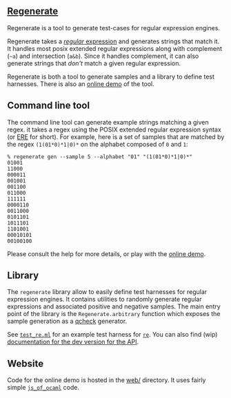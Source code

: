 [Regenerate][web]
----------

Regenerate is a tool to generate test-cases for regular expression engines.

Regenerate takes a [*regular* expression][re] and generates strings that match it.
It handles most posix extended regular expressions along with
complement (`~a`) and intersection (`a&b`).
Since it handles complement, it can also generate strings that
*don't* match a given regular expression.

Regenerate is both a tool to generate samples and a library to define test harnesses. There is also an [online demo][web] of the tool.

## Command line tool

The command line tool can generate example strings matching a given regex. it takes
a regex using the POSIX extended regular expression syntax (or [ERE][] for short). For example, here
is a set of samples that are matched by the regex `(1(01*0)*1|0)*` on the alphabet composed of `0` and `1`:

```
% regenerate gen --sample 5 --alphabet "01" "(1(01*0)*1|0)*"
01001
11000
000011
001001
001100
011000
111111
0000110
0011000
0101101
1011101
1101001
00010101
00100100
```

Please consult the help for more details, or play with the [online demo][web].

## Library

The `regenerate` library allow to easily define test harnesses for regular expression engines. It contains utilities to randomly generate regular expressions and
associated positive and negative samples. The main entry point of the library
is the `Regenerate.arbitrary` function which exposes the sample generation as a 
[qcheck](https://github.com/c-cube/qcheck/) generator.

See [`test_re.ml`](test/re/test_re.ml) for an example test harness for
[`re`](https://github.com/ocaml/ocaml-re). 
You can also find (wip) [documentation for the dev version for the API][docdev].

## Website

Code for the online demo is hosted in the [web/](web) directory. It uses fairly
simple [`js_of_ocaml`][jsoo] code.

[re]: https://en.wikipedia.org/wiki/Regular_expression
[web]: https://drup.github.io/regenerate/
[ERE]: https://en.wikipedia.org/wiki/Regular_expression#Standards
[jsoo]: http://ocsigen.org/js_of_ocaml
[docdev]: https://drup.github.io/regenerate/doc/dev/
